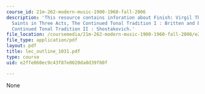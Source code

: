 ```yaml
---
course_id: 21m-262-modern-music-1900-1960-fall-2006
description: 'This resource contains inforation about Finish: Virgil Thomson,Four
  Saints in Three Acts, The Continued Tonal Tradition I : Britten and Barber, The
  Continued Tonal Tradition II : Shostakovich.'
file_location: /coursemedia/21m-262-modern-music-1900-1960-fall-2006/e2ffe060ec9c43f87e0020da0d39f80f_lec_outline_1031.pdf
file_type: application/pdf
layout: pdf
title: lec_outline_1031.pdf
type: course
uid: e2ffe060ec9c43f87e0020da0d39f80f

---
```

None